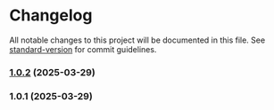 # Changelog

All notable changes to this project will be documented in this file. See [standard-version](https://github.com/conventional-changelog/standard-version) for commit guidelines.

### [1.0.2](https://github.com/Matthiasc/flow-nodes/compare/v1.0.1...v1.0.2) (2025-03-29)

### 1.0.1 (2025-03-29)
